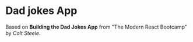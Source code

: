 # Dad jokes App

Based on **Building the Dad Jokes App** from "The Modern React Bootcamp" by *Colt Steele*.